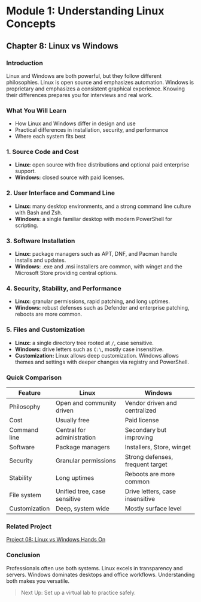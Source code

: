 # Module 1: Understanding Linux Concepts
## Chapter 8: Linux vs Windows

### Introduction

Linux and Windows are both powerful, but they follow different philosophies. Linux is open source and emphasizes automation. Windows is proprietary and emphasizes a consistent graphical experience. Knowing their differences prepares you for interviews and real work.

### What You Will Learn

- How Linux and Windows differ in design and use
- Practical differences in installation, security, and performance
- Where each system fits best

### 1. Source Code and Cost

- **Linux:** open source with free distributions and optional paid enterprise support.
- **Windows:** closed source with paid licenses.

### 2. User Interface and Command Line

- **Linux:** many desktop environments, and a strong command line culture with Bash and Zsh.
- **Windows:** a single familiar desktop with modern PowerShell for scripting.

### 3. Software Installation

- **Linux:** package managers such as APT, DNF, and Pacman handle installs and updates.
- **Windows:** .exe and .msi installers are common, with winget and the Microsoft Store providing central options.

### 4. Security, Stability, and Performance

- **Linux:** granular permissions, rapid patching, and long uptimes.
- **Windows:** robust defenses such as Defender and enterprise patching, reboots are more common.

### 5. Files and Customization

- **Linux:** a single directory tree rooted at `/`, case sensitive.
- **Windows:** drive letters such as `C:\`, mostly case insensitive.
- **Customization:** Linux allows deep customization. Windows allows themes and settings with deeper changes via registry and PowerShell.

### Quick Comparison

| Feature | Linux | Windows |
|---|---|---|
| Philosophy | Open and community driven | Vendor driven and centralized |
| Cost | Usually free | Paid license |
| Command line | Central for administration | Secondary but improving |
| Software | Package managers | Installers, Store, winget |
| Security | Granular permissions | Strong defenses, frequent target |
| Stability | Long uptimes | Reboots are more common |
| File system | Unified tree, case sensitive | Drive letters, case insensitive |
| Customization | Deep, system wide | Mostly surface level |

### Related Project

[Project 08: Linux vs Windows Hands On](../Projects/08-linux-vs-windows.md)

### Conclusion

Professionals often use both systems. Linux excels in transparency and servers. Windows dominates desktops and office workflows. Understanding both makes you versatile.

> Next Up: Set up a virtual lab to practice safely.